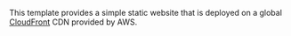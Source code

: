 This template provides a simple static website that is deployed on a global [CloudFront](https://aws.amazon.com/cloudfront/) CDN provided by AWS.
